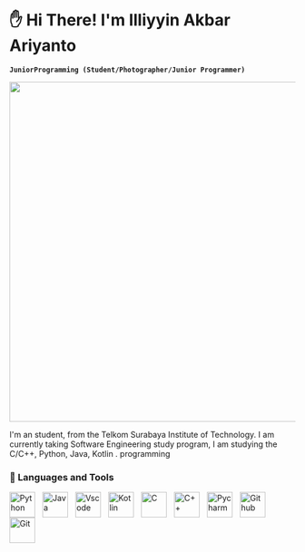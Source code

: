 # :raised_hand: Hi There! I'm Illiyyin Akbar Ariyanto

**`JuniorProgramming (Student/Photographer/Junior Programmer)`**

<img align="justify" width="600" src="https://media.tenor.com/YM5oAr3y6AYAAAAC/the-sandman.gif" />

I'm an student, from the Telkom Surabaya Institute of Technology. I am currently taking Software Engineering study program, I am studying the C/C++, Python, Java, Kotlin . programming 

### 🧰 Languages and Tools

<img align="left" alt="Python" width="45px" style="padding-right:10px" src="https://cdn.jsdelivr.net/gh/devicons/devicon/icons/python/python-original-wordmark.svg" />
<img align="left" alt="Java" width="45px" style="padding-right:10px"  src="https://cdn.jsdelivr.net/gh/devicons/devicon/icons/java/java-original-wordmark.svg" />
<img align="left" alt="Vscode" width="45px" style="padding-right:10px" src="https://cdn.jsdelivr.net/gh/devicons/devicon/icons/vscode/vscode-original.svg" />
<img align="left" alt="Kotlin" width="45px" style="padding-right:10px" src="https://cdn.jsdelivr.net/gh/devicons/devicon/icons/kotlin/kotlin-original.svg" />
<img align="left" alt="C" width="45px" style="padding-right:10px" src="https://cdn.jsdelivr.net/gh/devicons/devicon/icons/c/c-original.svg" />
<img align="left" alt="C++" width="45px" style="padding-right:10px" src="https://cdn.jsdelivr.net/gh/devicons/devicon/icons/cplusplus/cplusplus-original.svg" />
<img align="left" alt="Pycharm" width="45px" style="padding-right:10px" src="https://cdn.jsdelivr.net/gh/devicons/devicon/icons/pycharm/pycharm-original.svg" />
<img align="left" alt="Github" width="45px" style="padding-right:10px" src="https://cdn.jsdelivr.net/gh/devicons/devicon/icons/github/github-original.svg" />
<img align="left" alt="Git" width="45px" style="padding-right:10px" src="https://cdn.jsdelivr.net/gh/devicons/devicon/icons/git/git-original.svg" />
          
<br />
<br /> 

#           
